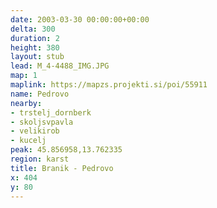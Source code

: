```yaml
---
date: 2003-03-30 00:00:00+00:00
delta: 300
duration: 2
height: 380
layout: stub
lead: M_4-4488_IMG.JPG
map: 1
maplink: https://mapzs.projekti.si/poi/55911
name: Pedrovo
nearby:
- trstelj_dornberk
- skoljsvpavla
- velikirob
- kucelj
peak: 45.856958,13.762335
region: karst
title: Branik - Pedrovo
x: 404
y: 80
---
```

